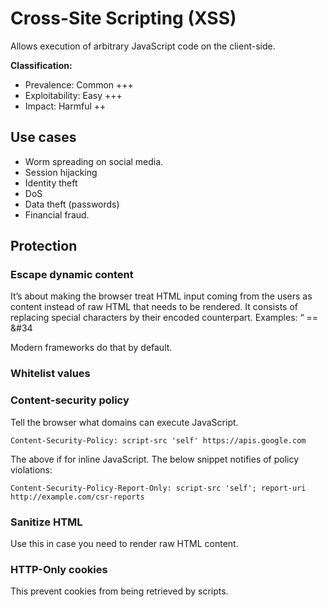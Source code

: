 # Cross-Site Scripting (XSS)
Allows execution of arbitrary JavaScript code on the client-side.

**Classification:**
- Prevalence: Common +++
- Exploitability: Easy +++
- Impact: Harmful ++

## Use cases
* Worm spreading on social media.
* Session hijacking
* Identity theft
* DoS
* Data theft (passwords)
* Financial fraud.

## Protection

### Escape dynamic content
It’s about making the browser treat HTML input coming from the users as content instead of raw HTML that needs to be rendered. It consists of replacing special characters by their encoded counterpart. Examples: “ == &#34

Modern frameworks do that by default.

### Whitelist values

### Content-security policy
Tell the browser what domains can execute JavaScript.
```
Content-Security-Policy: script-src 'self' https://apis.google.com
```

The above if for inline JavaScript. The below snippet notifies of policy violations:
```
Content-Security-Policy-Report-Only: script-src 'self'; report-uri http://example.com/csr-reports
```

### Sanitize HTML
Use this in case you need to render raw HTML content.

### HTTP-Only cookies
This prevent cookies from being retrieved by scripts.